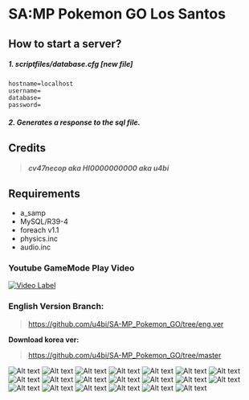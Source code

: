 # SA:MP Pokemon GO Los Santos

## How to start a server?

##### 1. scriptfiles/database.cfg [new file]
    hostname=localhost
    username=
    database=
    password=

##### 2. Generates a response to the sql file.

## Credits
>#### _cv47necop aka HI0000000000 aka u4bi_

## Requirements
- a_samp
- MySQL/R39-4
- foreach v1.1
- physics.inc
- audio.inc

### Youtube GameMode Play Video
[![Video Label](http://img.youtube.com/vi/8j_al5nE_-k/0.jpg)](https://youtu.be/iOxs72YsV9w?list=PLFx1ZHVzOFkB23XUJG29Ksl_i9UONh26R)

### English Version Branch:
>https://github.com/u4bi/SA-MP_Pokemon_GO/tree/eng.ver


**Download korea ver:**
>https://github.com/u4bi/SA-MP_Pokemon_GO/tree/master

![Alt text](http://drive.google.com/uc?export=view&id=0B3XkfYbZArSfc09wY3JtaUtwQmM)
![Alt text](http://drive.google.com/uc?export=view&id=0B3XkfYbZArSfaEhtMkplQWh5R0U)
![Alt text](http://drive.google.com/uc?export=view&id=0B3XkfYbZArSfU0M3VmNQOTItb2c)
![Alt text](http://drive.google.com/uc?export=view&id=0B3XkfYbZArSfSFJRTkpuYW9zd00)
![Alt text](http://drive.google.com/uc?export=view&id=0B3XkfYbZArSfWWF4WE9hYWoxazA)
![Alt text](http://drive.google.com/uc?export=view&id=0B3XkfYbZArSfZEItWnVIbzVpSDA)
![Alt text](http://drive.google.com/uc?export=view&id=0B3XkfYbZArSfVUZRcS1Xd1NXckE)
![Alt text](http://drive.google.com/uc?export=view&id=0B3XkfYbZArSfSmlFaGhHMDFhX1k)
![Alt text](http://drive.google.com/uc?export=view&id=0B3XkfYbZArSfNEFKb2lIVHFLT3M)
![Alt text](http://drive.google.com/uc?export=view&id=0B3XkfYbZArSfT1NxaDVHNWlzbUU)
![Alt text](http://drive.google.com/uc?export=view&id=0B3XkfYbZArSfN25TYU44R2pZWGs)
![Alt text](http://drive.google.com/uc?export=view&id=0B3XkfYbZArSfVnM2YkFpV1cwaHM)
![Alt text](http://drive.google.com/uc?export=view&id=0B3XkfYbZArSfR1RMelFTay1yeVE)
![Alt text](http://drive.google.com/uc?export=view&id=0B3XkfYbZArSfMU1xdjRhR0RuZ2c)
![Alt text](http://drive.google.com/uc?export=view&id=0B3XkfYbZArSfZUkyZHRQcEI4NE0)
![Alt text](http://drive.google.com/uc?export=view&id=0B3XkfYbZArSfLWpPRG5XMFU0WDQ)
![Alt text](http://drive.google.com/uc?export=view&id=0B3XkfYbZArSfdTdWdkgwRDRXMVE)
![Alt text](http://drive.google.com/uc?export=view&id=0B3XkfYbZArSfV09YenZQYUF2NVk)
![Alt text](http://drive.google.com/uc?export=view&id=0B3XkfYbZArSfVFJJUXU2dWlVd0k)
![Alt text](http://drive.google.com/uc?export=view&id=0B3XkfYbZArSfaXRNalA4dGdQX0k)